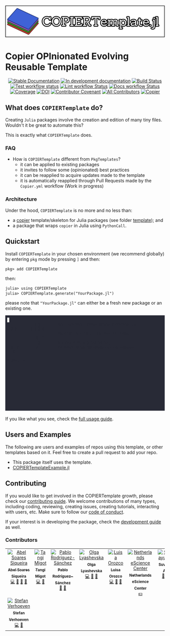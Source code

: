 <p>
  <img src="docs/src/assets/logo-wide.png" alt="COPIERTemplate.jl">
</p>

# Copier OPInionated Evolving Reusable Template

<div align="center">

[![Stable Documentation](https://img.shields.io/badge/docs-stable-blue.svg)](https://abelsiqueira.github.io/COPIERTemplate.jl/stable)
[![In development documentation](https://img.shields.io/badge/docs-dev-blue.svg)](https://abelsiqueira.github.io/COPIERTemplate.jl/dev)
[![Build Status](https://github.com/abelsiqueira/COPIERTemplate.jl/workflows/Test/badge.svg)](https://github.com/abelsiqueira/COPIERTemplate.jl/actions)
[![Test workflow status](https://github.com/abelsiqueira/COPIERTemplate.jl/actions/workflows/Test.yml/badge.svg?branch=main)](https://github.com/abelsiqueira/COPIERTemplate.jl/actions/workflows/Test.yml?query=branch%3Amain)
[![Lint workflow Status](https://github.com/abelsiqueira/COPIERTemplate.jl/actions/workflows/Lint.yml/badge.svg?branch=main)](https://github.com/abelsiqueira/COPIERTemplate.jl/actions/workflows/Lint.yml?query=branch%3Amain)
[![Docs workflow Status](https://github.com/abelsiqueira/COPIERTemplate.jl/actions/workflows/Docs.yml/badge.svg?branch=main)](https://github.com/abelsiqueira/COPIERTemplate.jl/actions/workflows/Docs.yml?query=branch%3Amain)
[![Coverage](https://codecov.io/gh/abelsiqueira/COPIERTemplate.jl/branch/main/graph/badge.svg)](https://codecov.io/gh/abelsiqueira/COPIERTemplate.jl)
[![DOI](https://zenodo.org/badge/DOI/10.5281/zenodo.8350577.svg)](https://doi.org/10.5281/zenodo.8350577)
[![Contributor Covenant](https://img.shields.io/badge/Contributor%20Covenant-2.1-4baaaa.svg)](CODE_OF_CONDUCT.md)
[![All Contributors](https://img.shields.io/github/all-contributors/abelsiqueira/COPIERTemplate.jl?labelColor=5e1ec7&color=c0ffee&style=flat-square)](#contributors)
[![Copier](https://img.shields.io/endpoint?url=https://raw.githubusercontent.com/copier-org/copier/master/img/badge/badge-black.json)](https://github.com/copier-org/copier)

</div>

## What does `COPIERTemplate` do?

Creating `Julia` packages involve the creation and edition of many tiny files.
Wouldn't it be great to automate this?

This is exactly what `COPIERTemplate` does.

### FAQ

- How is `COPIERTemplate` different from `PkgTemplates`?
  - it can be applied to existing packages
  - it invites to follow some (opinionated) best practices
  - it can be reapplied to acquire updates made to the template
  - it is automatically reapplied through Pull Requests made by the `Copier.yml` workflow (Work in progress)

### Architecture

Under the hood, `COPIERTemplate` is no more and no less than:

- a [copier](https://copier.readthedocs.io) template/skeleton for Julia packages (see folder [template](template)); and
- a package that wraps `copier` in Julia using `PythonCall`.

## Quickstart

Install `COPIERTemplate` in your chosen environment (we recommend globally) by entering `pkg` mode by pressing `]` and then:

```julia-repl
pkg> add COPIERTemplate
```

then:

```julia-repl
julia> using COPIERTemplate
julia> COPIERTemplate.generate("YourPackage.jl")
```

please note that `"YourPackage.jl"` can either be a fresh new package or an existing one.

<!-- agg https://asciinema.org/a/... docs/src/assets/demo.gif --speed 2.5 --cols 80 --rows 20 --font-family "JuliaMono" -->
[![asciicast](docs/src/assets/demo.gif)](https://asciinema.org/a/611189)

If you like what you see, check the [full usage guide](https://abelsiqueira.com/COPIERTemplate.jl/stable/10-full-guide/).

## Users and Examples

The following are users and examples of repos using this template, or other templates based on it.
Feel free to create a pull request to add your repo.

- This package itself uses the template.
- [COPIERTemplateExample.jl](https://github.com/abelsiqueira/COPIERTemplateExample.jl)

## Contributing

If you would like to get involved in the COPIERTemplate growth, please check our [contributing guide](docs/src/90-contributing.md). We welcome contributions of many types, including coding, reviewing, creating issues, creating tutorials, interacting with users, etc. Make sure to follow our [code of conduct](CODE_OF_CONDUCT.md).

If your interest is in developing the package, check the [development guide](docs/src/91-developer.md) as well.

### Contributors

<!-- ALL-CONTRIBUTORS-LIST:START - Do not remove or modify this section -->
<!-- prettier-ignore-start -->
<!-- markdownlint-disable -->
<table>
  <tbody>
    <tr>
      <td align="center" valign="top" width="14.28%"><a href="https://abelsiqueira.com"><img src="https://avatars.githubusercontent.com/u/1068752?v=4?s=100" width="100px;" alt="Abel Soares Siqueira"/><br /><sub><b>Abel Soares Siqueira</b></sub></a><br /><a href="#code-abelsiqueira" title="Code">💻</a> <a href="#projectManagement-abelsiqueira" title="Project Management">📆</a> <a href="#doc-abelsiqueira" title="Documentation">📖</a> <a href="#maintenance-abelsiqueira" title="Maintenance">🚧</a></td>
      <td align="center" valign="top" width="14.28%"><a href="http://tmigot.github.io"><img src="https://avatars.githubusercontent.com/u/25304288?v=4?s=100" width="100px;" alt="Tangi Migot"/><br /><sub><b>Tangi Migot</b></sub></a><br /><a href="#code-tmigot" title="Code">💻</a> <a href="#doc-tmigot" title="Documentation">📖</a></td>
      <td align="center" valign="top" width="14.28%"><a href="https://pabrod.github.io/"><img src="https://avatars.githubusercontent.com/u/7677614?v=4?s=100" width="100px;" alt="Pablo Rodríguez-Sánchez"/><br /><sub><b>Pablo Rodríguez-Sánchez</b></sub></a><br /><a href="#doc-PabRod" title="Documentation">📖</a> <a href="#ideas-PabRod" title="Ideas, Planning, & Feedback">🤔</a></td>
      <td align="center" valign="top" width="14.28%"><a href="https://www.esciencecenter.nl/"><img src="https://avatars.githubusercontent.com/u/15750539?v=4?s=100" width="100px;" alt="Olga Lyashevska"/><br /><sub><b>Olga Lyashevska</b></sub></a><br /><a href="#code-lyashevska" title="Code">💻</a> <a href="#doc-lyashevska" title="Documentation">📖</a> <a href="#ideas-lyashevska" title="Ideas, Planning, & Feedback">🤔</a></td>
      <td align="center" valign="top" width="14.28%"><a href="https://luisaforozco.github.io/"><img src="https://avatars.githubusercontent.com/u/99738896?v=4?s=100" width="100px;" alt="Luisa Orozco"/><br /><sub><b>Luisa Orozco</b></sub></a><br /><a href="#code-luisaforozco" title="Code">💻</a> <a href="#doc-luisaforozco" title="Documentation">📖</a> <a href="#ideas-luisaforozco" title="Ideas, Planning, & Feedback">🤔</a></td>
      <td align="center" valign="top" width="14.28%"><a href="https://esciencecenter.nl"><img src="https://avatars.githubusercontent.com/u/1705862?v=4?s=100" width="100px;" alt="Netherlands eScience Center"/><br /><sub><b>Netherlands eScience Center</b></sub></a><br /><a href="#financial-nlesc" title="Financial">💵</a></td>
      <td align="center" valign="top" width="14.28%"><a href="https://github.com/suvayu"><img src="https://avatars.githubusercontent.com/u/229540?v=4?s=100" width="100px;" alt="Suvayu Ali"/><br /><sub><b>Suvayu Ali</b></sub></a><br /><a href="#bug-suvayu" title="Bug reports">🐛</a> <a href="#review-suvayu" title="Reviewed Pull Requests">👀</a></td>
    </tr>
    <tr>
      <td align="center" valign="top" width="14.28%"><a href="https://github.com/sverhoeven"><img src="https://avatars.githubusercontent.com/u/1713488?v=4?s=100" width="100px;" alt="Stefan Verhoeven"/><br /><sub><b>Stefan Verhoeven</b></sub></a><br /><a href="#code-sverhoeven" title="Code">💻</a> <a href="#ideas-sverhoeven" title="Ideas, Planning, & Feedback">🤔</a></td>
    </tr>
  </tbody>
</table>

<!-- markdownlint-restore -->
<!-- prettier-ignore-end -->

<!-- ALL-CONTRIBUTORS-LIST:END -->

